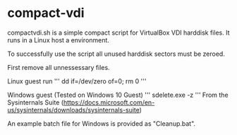 # compact-vdi

compactvdi.sh is a simple compact script for VirtualBox VDI harddisk files. It runs in a Linux host a environment.

To successfully use the script all unused harddisk sectors must be zeroed.

First remove all unnessessary files.

Linux guest run
'''
dd if=/dev/zero of=0; rm 0
'''

Windows guest (Tested on Windows 10 Guest)
'''
sdelete.exe -z
'''
From the Sysinternals Suite (https://docs.microsoft.com/en-us/sysinternals/downloads/sysinternals-suite)

An example batch file for Windows is provided as "Cleanup.bat".
